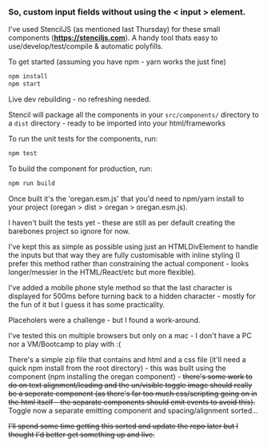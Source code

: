 
### So, custom input fields without using the < input > element.

I've used StencilJS (as mentioned last Thursday) for these small components (**https://stenciljs.com**). A handy tool thats easy to use/develop/test/compile & automatic polyfills. 


To get started (assuming you have npm - yarn works the just fine)

```bash
npm install
npm start
```

Live dev rebuilding - no refreshing needed.

Stencil will package all the components in your ```src/components/``` directory to a ```dist``` directory - ready to be imported into your html/frameworks

To run the unit tests for the components, run:
```bash
npm test
```

To build the component for production, run:

```bash
npm run build
```

Once built it's the 'oregan.esm.js' that you'd need to npm/yarn install to your project (oregan > dist > oregan > oregan.esm.js).


I haven't built the tests yet - these are still as per default creating the barebones project so ignore for now.

I've kept this as simple as possible using just an HTMLDivElement to handle the inputs but that way they are fully customisable with inline styling (I prefer this method rather than constraining the actual component - looks longer/messier in the HTML/React/etc but more flexible).

I've added a mobile phone style method so that the last character is displayed for 500ms before turning back to a hidden character - mostly for the fun of it but I guess it has some practicality.

Placeholers were a challenge - but I found a work-around.

I've tested this on multiple browsers but only on a mac - I don't have a PC nor a VM/Bootcamp to play with :(

There's a simple zip file that contains and html and a css file (it'll need a quick npm install from the root directory) - this was built using the component (npm installing the oregan component) - ~~there's some work to do on text alignment/leading and the un/visible toggle image should really be a seperate component (as there's far too much css/scripting going on in the html itself - the separate components should emit events to avoid this).~~  Toggle now a separate emitting component and spacing/alignment sorted...

~~I'll spend some time getting this sorted and update the repo later but I thought I'd better get something up and live.~~
